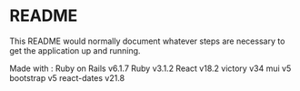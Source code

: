 # README

This README would normally document whatever steps are necessary to get the
application up and running.

Made with : 
  Ruby on Rails v6.1.7
  Ruby v3.1.2
  React v18.2 
  victory v34
  mui v5 
  bootstrap v5
  react-dates v21.8
